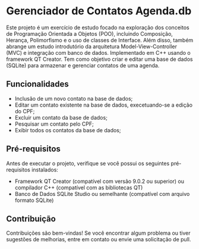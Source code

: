 # Gerenciador de Contatos Agenda.db

Este projeto é um exercício de estudo focado na exploração dos conceitos de Programação Orientada a Objetos (POO), incluindo Composição, Herança, Polimorfismo e o uso de classes de Interface. Além disso, também abrange um estudo introdutório da arquitetura Model-View-Controller (MVC) e integração com banco de dados.
Implementado em C++ usando o framework QT Creator.
Tem como objetivo criar e editar uma base de dados (SQLite) para armazenar e gerenciar contatos de uma agenda.

## Funcionalidades

- Inclusão de um novo contato na base de dados;
- Editar um contato existente na base de dados, execetuando-se a edição do CPF;
- Excluir um contato da base de dados;
- Pesquisar um contato pelo CPF;
- Exibir todos os contatos da base de dados;

## Pré-requisitos

Antes de executar o projeto, verifique se você possui os seguintes pré-requisitos instalados:

- Framework QT Creator (compatível com versão 9.0.2 ou superior) ou compilador C++ (compatível com as bibliotecas QT)
- Banco de Dados SQLite Studio ou semelhante (compatível com arquivo formato SQLite)

## Contribuição

Contribuições são bem-vindas! Se você encontrar algum problema ou tiver sugestões de melhorias, entre em contato ou envie uma solicitação de pull.
